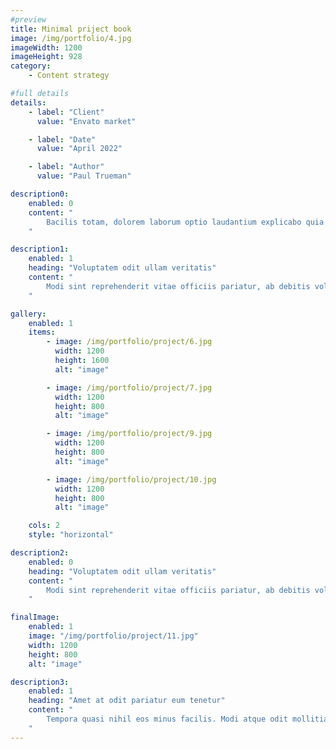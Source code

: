 ```yaml
---
#preview
title: Minimal priject book
image: /img/portfolio/4.jpg
imageWidth: 1200
imageHeight: 928
category:
    - Content strategy

#full details
details:
    - label: "Client"
      value: "Envato market"

    - label: "Date"
      value: "April 2022"

    - label: "Author"
      value: "Paul Trueman"

description0:
    enabled: 0
    content: "
        Bacilis totam, dolorem laborum optio laudantium explicabo quia ea. Officia beatae excepturi adipisci? Nobis consequatur ullam officiis adipisci assumenda, voluptas optio, commodi, soluta itaque error consectetur cupiditate vero voluptatem architecto blanditiis quidem amet. Quod ipsam consequuntur distinctio velit sed ipsum quisquam, itaque placeat error non animi quam aut similique nulla ab. Quaerat dicta, dolores veritatis magnam. Totam error aspernatur ipsa? Officia doloribus, non perspiciatis, aspernatur a numquam pariatur reprehenderit, incidunt fugiat modi nam. Repudiandae obcaecati excepturi, autem dicta tempore qui consequatur quisquam architecto dolorem voluptates.
    "

description1:
    enabled: 1
    heading: "Voluptatem odit ullam veritatis"
    content: "
        Modi sint reprehenderit vitae officiis pariatur, ab debitis voluptate ea eius assumenda beatae, tempora, dolores deserunt, ipsam ipsum! Quod ipsam consequuntur distinctio velit sed ipsum quisquam, itaque placeat error non animi quam aut similique nulla ab. Quaerat dicta, dolores veritatis magnam quae aut omnis in porro.
    "

gallery: 
    enabled: 1
    items:
        - image: /img/portfolio/project/6.jpg
          width: 1200
          height: 1600
          alt: "image"

        - image: /img/portfolio/project/7.jpg
          width: 1200
          height: 800
          alt: "image"

        - image: /img/portfolio/project/9.jpg
          width: 1200
          height: 800
          alt: "image"

        - image: /img/portfolio/project/10.jpg
          width: 1200
          height: 800
          alt: "image"

    cols: 2
    style: "horizontal"

description2:
    enabled: 0
    heading: "Voluptatem odit ullam veritatis"
    content: "
        Modi sint reprehenderit vitae officiis pariatur, ab debitis voluptate ea eius assumenda beatae, tempora, dolores deserunt, ipsam ipsum! Quod ipsam consequuntur distinctio velit sed ipsum quisquam, itaque placeat error non animi quam aut similique nulla ab. Quaerat dicta, dolores veritatis magnam quae aut omnis in porro.
    "

finalImage:
    enabled: 1
    image: "/img/portfolio/project/11.jpg"
    width: 1200
    height: 800    
    alt: "image"

description3:
    enabled: 1
    heading: "Amet at odit pariatur eum tenetur"
    content: "
        Tempora quasi nihil eos minus facilis. Modi atque odit mollitia, molestias. Amet at odit pariatur eum tenetur ratione
    "
---
```

